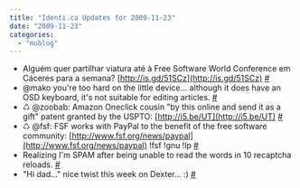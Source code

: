 ```yaml
---
title: "Identi.ca Updates for 2009-11-23"
date: "2009-11-23"
categories: 
  - "mublog"
---
```


- Alguém quer partilhar viatura até à Free Software World Conference em Cáceres para a semana? [http://is.gd/51SCz](http://is.gd/51SCz) [#](http://identi.ca/notice/15372949)
- @mako you're too hard on the little device... although it does have an OSD keyboard, it's not suitable for editing articles. [#](http://identi.ca/notice/15377655)
- ♺ @zoobab: Amazon Oneclick cousin "by this online and send it as a gift" patent granted by the USPTO: [http://i5.be/UT](http://i5.be/UT) [#](http://identi.ca/notice/15377713)
- ♺ @fsf: FSF works with PayPal to the benefit of the free software community: [http://www.fsf.org/news/paypal](http://www.fsf.org/news/paypal) !fsf !gnu !lp [#](http://identi.ca/notice/15392020)
- Realizing I'm SPAM after being unable to read the words in 10 recaptcha reloads. [#](http://identi.ca/notice/15392222)
- "Hi dad..." nice twist this week on Dexter... :) [#](http://identi.ca/notice/15399694)

